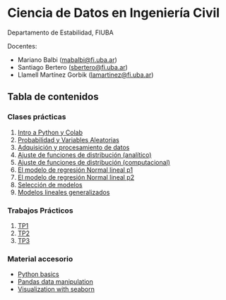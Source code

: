 # Ciencia de Datos en Ingeniería Civil
Departamento de Estabilidad, FIUBA

Docentes:
- Mariano Balbi (mabalbi@fi.uba.ar)
- Santiago Bertero (sbertero@fi.uba.ar)
- Llamell Martínez Gorbik (lamartinez@fi.uba.ar)

## Tabla de contenidos

### Clases prácticas

1. [Intro a Python y Colab](notebooks/practica_1.ipynb)
2. [Probabilidad y Variables Aleatorias](notebooks/practica_2.ipynb)
3. [Adquisición y procesamiento de datos](notebooks/practica_3.ipynb)
4. [Ajuste de funciones de distribución (analítico)](notebooks/practica_4.ipynb)
5. [Ajuste de funciones de distribución (computacional)](notebooks/practica_5.ipynb)
6. [El modelo de regresión Normal lineal p1](notebooks/practica_6.ipynb)
7. [El modelo de regresión Normal lineal p2](notebooks/practica_7.ipynb)
8. [Selección de modelos](notebooks/practica_8.ipynb)
9. [Modelos lineales generalizados](notebooks/practica_9.ipynb)

### Trabajos Prácticos

1. [TP1](tps/trabajo_practico_1.ipynb)
2. [TP2](tps/trabajo_practico_2.ipynb)
3. [TP3](tps/trabajo_practico_3.ipynb)

### Material accesorio

- [Python basics](https://colab.research.google.com/github/data-psl/lectures2020/blob/master/notebooks/01_python_basics.ipynb#scrollTo=UhcbBQUiStHG)
- [Pandas data manipulation](https://colab.research.google.com/github/jakevdp/PythonDataScienceHandbook/blob/master/notebooks/03.00-Introduction-to-Pandas.ipynb)
- [Visualization with seaborn](https://colab.research.google.com/github/jakevdp/PythonDataScienceHandbook/blob/master/notebooks/04.14-Visualization-With-Seaborn.ipynb#scrollTo=V7X4ApAMkJ0t)
